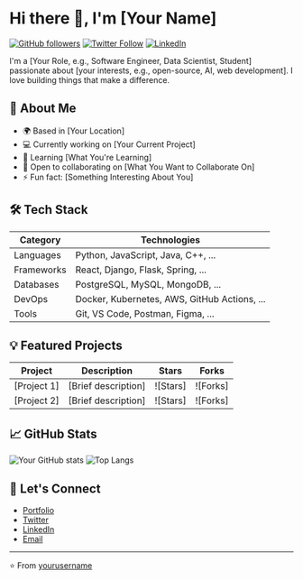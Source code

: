 # Hi there 👋, I'm [Your Name]

[![GitHub followers](https://img.shields.io/github/followers/yourusername?style=social)](https://github.com/yourusername)
[![Twitter Follow](https://img.shields.io/twitter/follow/yourhandle?style=social)](https://twitter.com/yourhandle)
[![LinkedIn](https://img.shields.io/badge/LinkedIn-Connect-blue)](https://www.linkedin.com/in/yourprofile)

I'm a [Your Role, e.g., Software Engineer, Data Scientist, Student] passionate about [your interests, e.g., open-source, AI, web development]. I love building things that make a difference.

## 🚀 About Me
- 🌍 Based in [Your Location]
- 💻 Currently working on [Your Current Project]
- 🌱 Learning [What You're Learning]
- 🤝 Open to collaborating on [What You Want to Collaborate On]
- ⚡ Fun fact: [Something Interesting About You]

## 🛠️ Tech Stack
| Category       | Technologies                                                                 |
|----------------|------------------------------------------------------------------------------|
| Languages      | Python, JavaScript, Java, C++, ...                                          |
| Frameworks     | React, Django, Flask, Spring, ...                                           |
| Databases      | PostgreSQL, MySQL, MongoDB, ...                                             |
| DevOps         | Docker, Kubernetes, AWS, GitHub Actions, ...                                |
| Tools          | Git, VS Code, Postman, Figma, ...                                           |

## 💡 Featured Projects
| Project         | Description                                                                 | Stars       | Forks       |
|-----------------|-----------------------------------------------------------------------------|-------------|-------------|
| [Project 1]     | [Brief description]                                                          | ![Stars]    | ![Forks]    |
| [Project 2]     | [Brief description]                                                          | ![Stars]    | ![Forks]    |

## 📈 GitHub Stats
![Your GitHub stats](https://github-readme-stats.vercel.app/api?username=yourusername&show_icons=true&theme=radical)
![Top Langs](https://github-readme-stats.vercel.app/api/top-langs/?username=yourusername&layout=compact&theme=radical)

## 🔗 Let's Connect
- [Portfolio](https://yourportfolio.com)
- [Twitter](https://twitter.com/yourhandle)
- [LinkedIn](https://www.linkedin.com/in/yourprofile)
- [Email](mailto:youremail@example.com)

---
⭐ From [yourusername](https://github.com/yourusername)
